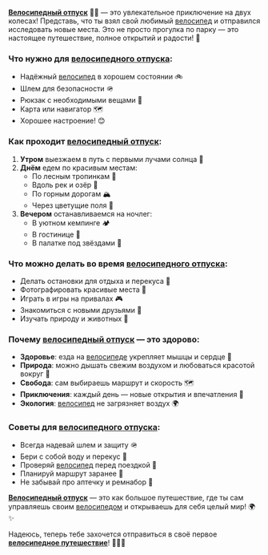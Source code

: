 **[Велосипедный отпуск](velotravel.md)** 🚴‍♂️ — это увлекательное приключение на двух колесах! Представь, что ты взял свой любимый [велосипед](bicycle.md) и отправился исследовать новые места. Это не просто прогулка по парку — это настоящее путешествие, полное открытий и радости! 🌟

### Что нужно для **[велосипедного отпуска](velotravel.md)**:
- Надёжный [велосипед](bicycle.md) в хорошем состоянии 🚲
- Шлем для безопасности 🪖
- Рюкзак с необходимыми вещами 🎒
- Карта или навигатор 🗺️
- Хорошее настроение! 😊

### Как проходит **[велосипедный отпуск](velotravel.md)**:
1. **Утром** выезжаем в путь с первыми лучами солнца 🌅
2. **Днём** едем по красивым местам:
   - По лесным тропинкам 🌲
   - Вдоль рек и озёр 🌊
   - По горным дорогам 🏔️
   - Через цветущие поля 🌸
3. **Вечером** останавливаемся на ночлег:
   - В уютном кемпинге 🏕️
   - В гостинице 🏨
   - В палатке под звёздами 🌌

### Что можно делать во время **[велосипедного отпуска](velotravel.md)**:
- Делать остановки для отдыха и перекуса 🍎
- Фотографировать красивые места 📸
- Играть в игры на привалах 🎮
- Знакомиться с новыми друзьями 👋
- Изучать природу и животных 🦋

### Почему **[велосипедный отпуск](velotravel.md)** — это здорово:
- **Здоровье**: езда на [велосипеде](bicycle.md) укрепляет мышцы и сердце 💪
- **Природа**: можно дышать свежим воздухом и любоваться красотой вокруг 🌳
- **Свобода**: сам выбираешь маршрут и скорость 🗺️
- **Приключения**: каждый день — новые открытия и впечатления 🌟
- **Экология**: [велосипед](bicycle.md) не загрязняет воздух 🌍

### Советы для **[велосипедного отпуска](velotravel.md)**:
- Всегда надевай шлем и защиту 🪖
- Бери с собой воду и перекус 🥤
- Проверяй [велосипед](bicycle.md) перед поездкой 🔧
- Планируй маршрут заранее 📝
- Не забывай про аптечку и ремнабор 🏥

**[Велосипедный отпуск](velotravel.md)** — это как большое путешествие, где ты сам управляешь своим [велосипедом](bicycle.md) и открываешь для себя целый мир! 🌍✨

Надеюсь, теперь тебе захочется отправиться в своё первое **[велосипедное путешествие](velotravel.md)**! 🚴‍♂️🌈
